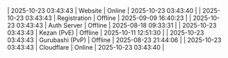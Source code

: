 | 2025-10-23 03:43:43 | Website | Online | 2025-10-23 03:43:40 |
| 2025-10-23 03:43:43 | Registration | Offline | 2025-09-09 16:40:23 |
| 2025-10-23 03:43:43 | Auth Server | Offline | 2025-08-18 09:33:31 |
| 2025-10-23 03:43:43 | Kezan (PvE) | Offline | 2025-10-11 12:51:30 |
| 2025-10-23 03:43:43 | Gurubashi (PvP) | Offline | 2025-08-23 21:44:06 |
| 2025-10-23 03:43:43 | Cloudflare | Online | 2025-10-23 03:43:40 |

